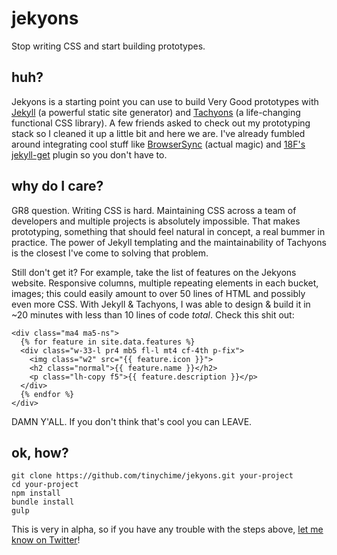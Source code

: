 # jekyons
Stop writing CSS and start building prototypes.

## huh?
Jekyons is a starting point you can use to build Very Good prototypes with [Jekyll](http://jekyllrb.com/) (a powerful static site generator) and [Tachyons](http://tachyons.io/) (a life-changing functional CSS library). A few friends asked to check out my prototyping stack so I cleaned it up a little bit and here we are. I've already fumbled around integrating cool stuff like [BrowserSync](https://www.browsersync.io/) (actual magic) and [18F's jekyll-get](https://github.com/18F/jekyll-get) plugin so you don't have to.

## why do I care?
GR8 question. Writing CSS is hard. Maintaining CSS across a team of developers and multiple projects is absolutely impossible. That makes prototyping, something that should feel natural in concept, a real bummer in practice. The power of Jekyll templating and the maintainability of Tachyons is the closest I've come to solving that problem.

Still don't get it? For example, take the list of features on the Jekyons website. Responsive columns, multiple repeating elements in each bucket, images; this could easily amount to over 50 lines of HTML and possibly even more CSS. With Jekyll & Tachyons, I was able to design & build it in ~20 minutes with less than 10 lines of code *total*. Check this shit out:

```
<div class="ma4 ma5-ns">
  {% for feature in site.data.features %}
  <div class="w-33-l pr4 mb5 fl-l mt4 cf-4th p-fix">
    <img class="w2" src="{{ feature.icon }}">
    <h2 class="normal">{{ feature.name }}</h2>
    <p class="lh-copy f5">{{ feature.description }}</p>
  </div>
  {% endfor %}
</div>
```

DAMN Y'ALL. If you don't think that's cool you can LEAVE.

## ok, how?
```
git clone https://github.com/tinychime/jekyons.git your-project
cd your-project
npm install
bundle install
gulp
```

This is very in alpha, so if you have any trouble with the steps above, [let me know on Twitter](http://www.twitter.com/joshosbrn)!
